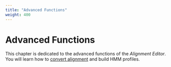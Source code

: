 ```yaml
---
title: "Advanced Functions"
weight: 400
---
```


# Advanced Functions

This chapter is dedicated to the advanced functions of the _Alignment Editor_. You will learn how to [convert alignment](../working-with-alignment/editing-alignment/converting-alignment) and build HMM profiles.